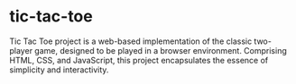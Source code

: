 # tic-tac-toe
Tic Tac Toe project is a web-based implementation of the classic two-player game, designed to be played in a browser environment. Comprising HTML, CSS, and JavaScript, this project encapsulates the essence of simplicity and interactivity.
